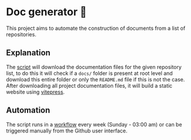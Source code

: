 # Doc generator :robot:

This project aims to automate the construction of documents from a list of repositories.

## Explanation

The [script](./scripts/sync.sh) will download the documentation files for the given repository list, to do this it will check if a `docs/` folder is present at root level and download this entire folder or only the `README.md` file if this is not the case.
After downloading all project documentation files, it will build a static website using [vitepress](https://vitepress.dev/).

## Automation

The script runs in a [workflow](./.github/workflows/sync.yml) every week (Sunday - 03:00 am) or can be triggered manually from the Github user interface.
